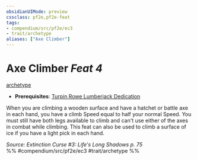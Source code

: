 ```yaml
---
obsidianUIMode: preview
cssclass: pf2e,pf2e-feat
tags:
- compendium/src/pf2e/ec3
- trait/archetype
aliases: ["Axe Climber"]
---
```

# Axe Climber  *Feat 4*  
[archetype](/rules/traits/archetype.md)  

- **Prerequisites**: [Turpin Rowe Lumberjack Dedication](/compendium/feats/turpin-rowe-lumberjack-dedication-ec3.md)

When you are climbing a wooden surface and have a hatchet or battle axe in each hand, you have a climb Speed equal to half your normal Speed. You must still have both legs available to climb and can't use either of the axes in combat while climbing. This feat can also be used to climb a surface of ice if you have a light pick in each hand.

*Source: Extinction Curse #3: Life's Long Shadows p. 75*  
%% #compendium/src/pf2e/ec3 #trait/archetype %%